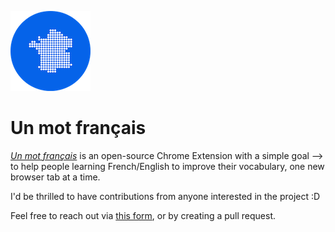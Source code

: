 ![icon test](icon.png)

# Un mot français

[*Un mot français*](https://chrome.google.com/webstore/detail/un-mot-fran%C3%A7ais/ajohfegeceikkpapkegoammmaogfmbld) is an open-source Chrome Extension with a simple goal --> to help people learning French/English to improve their vocabulary, one new browser tab at a time.

I'd be thrilled to have contributions from anyone interested in the project :D

Feel free to reach out via [this form](https://docs.google.com/forms/d/e/1FAIpQLSfolRHOWRcs4OTx8LnvRejNtIO1Ut5BSSOvWvNvY0ktSqOxyQ/viewform), or by creating a pull request.
